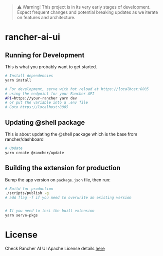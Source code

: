 > :warning: Warning! This project is in its very early stages of development. Expect frequent changes and potential breaking updates as we iterate on features and architecture.

# rancher-ai-ui

## Running for Development
This is what you probably want to get started.
```bash
# Install dependencies
yarn install

# For development, serve with hot reload at https://localhost:8005
# using the endpoint for your Rancher API
API=https://your-rancher yarn dev
# or put the variable into a .env file
# Goto https://localhost:8005
```

## Updating @shell package
This is about updating the @shell package which is the base from rancher/dashboard
```bash
# Update
yarn create @rancher/update
```

## Building the extension for production
Bump the app version on `package.json` file, then run:
```bash
# Build for production
./scripts/publish -g 
# add flag -f if you need to overwrite an existing version


# If you need to test the built extension
yarn serve-pkgs
```

License
=======
Check Rancher AI UI Apache License details [here](LICENSE)
